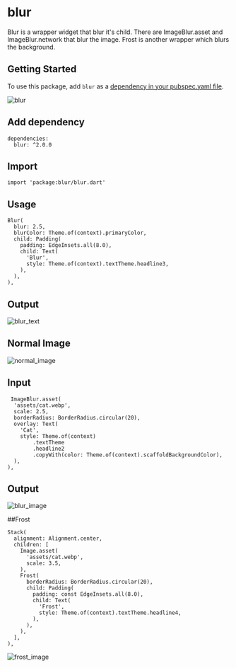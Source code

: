 # blur

Blur is a wrapper widget that blur it's child. There are ImageBlur.asset and ImageBlur.network that blur the image. Frost is another wrapper which blurs the background.


## Getting Started

To use this package, add `blur` as a [dependency in your pubspec.yaml file](https://flutter.io/platform-plugins/).

![blur](https://user-images.githubusercontent.com/32562337/97818610-64cb9580-1cc9-11eb-8882-a60b4c9eff88.gif)

## Add dependency
```
dependencies:
  blur: ^2.0.0
```

## Import
```
import 'package:blur/blur.dart'
```

## Usage
```
Blur(
  blur: 2.5,
  blurColor: Theme.of(context).primaryColor,
  child: Padding(
    padding: EdgeInsets.all(8.0),
    child: Text(
      'Blur',
      style: Theme.of(context).textTheme.headline3,
    ),
  ),
),
```

## Output
![blur_text](https://user-images.githubusercontent.com/32562337/97818466-955eff80-1cc8-11eb-8c3b-dcb86ffafcfe.jpg)

## Normal Image
![normal_image](https://user-images.githubusercontent.com/32562337/97818479-aad42980-1cc8-11eb-8f89-28bc8ac3fd14.jpg)

## Input
```
 ImageBlur.asset(
  'assets/cat.webp',
  scale: 2.5,
  borderRadius: BorderRadius.circular(20),
  overlay: Text(
    'Cat',
    style: Theme.of(context)
        .textTheme
        .headline2
        .copyWith(color: Theme.of(context).scaffoldBackgroundColor),
  ),
),
```

## Output
![blur_image](https://user-images.githubusercontent.com/32562337/97818490-b6275500-1cc8-11eb-8d8a-e68eeec64f92.jpg)

##Frost
```
Stack(
  alignment: Alignment.center,
  children: [
    Image.asset(
      'assets/cat.webp',
      scale: 3.5,
    ),
    Frost(
      borderRadius: BorderRadius.circular(20),
      child: Padding(
        padding: const EdgeInsets.all(8.0),
        child: Text(
          'Frost',
          style: Theme.of(context).textTheme.headline4,
        ),
      ),
    ),
  ],
),
```
![frost_image](https://user-images.githubusercontent.com/32562337/97818496-c17a8080-1cc8-11eb-9848-c87b96e67498.jpg)